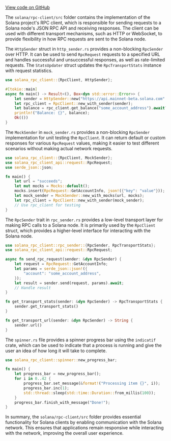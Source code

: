[View code on GitHub](https://github.com/solana-labs/solana/tree/master/na/rpc-client/src)

The `solana/rpc-client/src` folder contains the implementation of the Solana project's RPC client, which is responsible for sending requests to a Solana node's JSON RPC API and receiving responses. The client can be used with different transport mechanisms, such as HTTP or WebSocket, to provide flexibility in how RPC requests are sent to the Solana node.

The `HttpSender` struct in `http_sender.rs` provides a non-blocking `RpcSender` over HTTP. It can be used to send `RpcRequest` requests to a specified URL and handles successful and unsuccessful responses, as well as rate-limited requests. The `StatsUpdater` struct updates the `RpcTransportStats` instance with request statistics.

```rust
use solana_rpc_client::{RpcClient, HttpSender};

#[tokio::main]
async fn main() -> Result<(), Box<dyn std::error::Error>> {
    let sender = HttpSender::new("https://api.mainnet-beta.solana.com".to_string());
    let rpc_client = RpcClient::new_with_sender(sender);
    let balance = rpc_client.get_balance("some_account_address").await?;
    println!("Balance: {}", balance);
    Ok(())
}
```

The `MockSender` in `mock_sender.rs` provides a non-blocking `RpcSender` implementation for unit testing the `RpcClient`. It can return default or custom responses for various `RpcRequest` values, making it easier to test different scenarios without making actual network requests.

```rust
use solana_rpc_client::{RpcClient, MockSender};
use solana_rpc_client_api::request::RpcRequest;
use serde_json::json;

fn main() {
    let url = "succeeds";
    let mut mocks = Mocks::default();
    mocks.insert(RpcRequest::GetAccountInfo, json!({"key": "value"}));
    let mock_sender = MockSender::new_with_mocks(url, mocks);
    let rpc_client = RpcClient::new_with_sender(mock_sender);
    // Use rpc_client for testing
}
```

The `RpcSender` trait in `rpc_sender.rs` provides a low-level transport layer for making RPC calls to a Solana node. It is primarily used by the `RpcClient` struct, which provides a higher-level interface for interacting with the Solana node.

```rust
use solana_rpc_client::rpc_sender::{RpcSender, RpcTransportStats};
use solana_rpc_client_api::request::RpcRequest;

async fn send_rpc_request(sender: &dyn RpcSender) {
    let request = RpcRequest::GetAccountInfo;
    let params = serde_json::json!({
        "account": "some_account_address",
    });
    let result = sender.send(request, params).await;
    // Handle result
}

fn get_transport_stats(sender: &dyn RpcSender) -> RpcTransportStats {
    sender.get_transport_stats()
}

fn get_transport_url(sender: &dyn RpcSender) -> String {
    sender.url()
}
```

The `spinner.rs` file provides a spinner progress bar using the `indicatif` crate, which can be used to indicate that a process is running and give the user an idea of how long it will take to complete.

```rust
use solana_rpc_client::spinner::new_progress_bar;

fn main() {
    let progress_bar = new_progress_bar();
    for i in 0..42 {
        progress_bar.set_message(&format!("Processing item {}", i));
        progress_bar.inc(1);
        std::thread::sleep(std::time::Duration::from_millis(100));
    }
    progress_bar.finish_with_message("Done!");
}
```

In summary, the `solana/rpc-client/src` folder provides essential functionality for Solana clients by enabling communication with the Solana network. This ensures that applications remain responsive while interacting with the network, improving the overall user experience.
